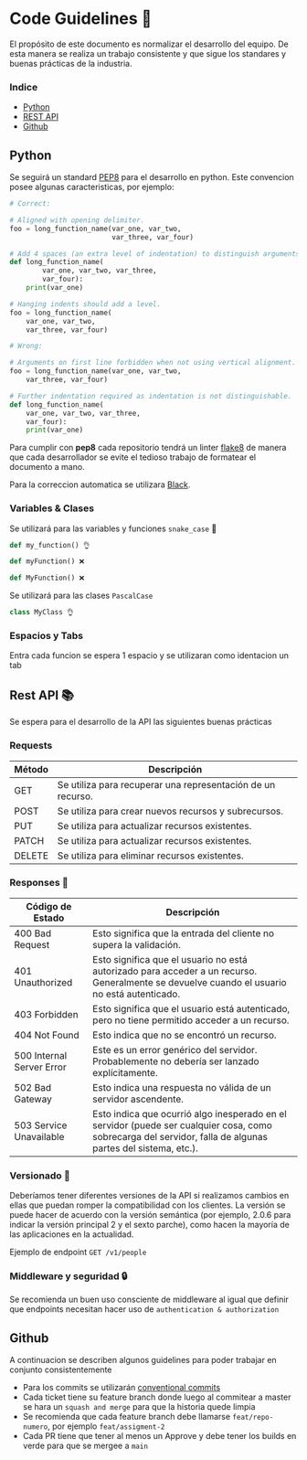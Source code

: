 # Code Guidelines 📖

El propósito de este documento es normalizar el desarrollo del equipo. De esta manera se realiza un trabajo consistente y que sigue los standares y buenas prácticas de la industria.

### Indice 

* [Python](https://github.com/trabajo-profesional-fiuba/.github/blob/main/profile/code_guidelines.md#python)
* [REST API](https://github.com/trabajo-profesional-fiuba/.github/blob/main/profile/code_guidelines.md#rest-api-)
* [Github](https://github.com/trabajo-profesional-fiuba/.github/blob/main/profile/code_guidelines.md#github)

## Python

Se seguirá un standard [PEP8](https://peps.python.org/pep-0008/) para el desarrollo en python. Este convencion posee algunas caracteristicas, por ejemplo:

```python
# Correct:

# Aligned with opening delimiter.
foo = long_function_name(var_one, var_two,
                         var_three, var_four)

# Add 4 spaces (an extra level of indentation) to distinguish arguments from the rest.
def long_function_name(
        var_one, var_two, var_three,
        var_four):
    print(var_one)

# Hanging indents should add a level.
foo = long_function_name(
    var_one, var_two,
    var_three, var_four)

# Wrong:

# Arguments on first line forbidden when not using vertical alignment.
foo = long_function_name(var_one, var_two,
    var_three, var_four)

# Further indentation required as indentation is not distinguishable.
def long_function_name(
    var_one, var_two, var_three,
    var_four):
    print(var_one)
```

Para cumplir con **pep8** cada repositorio tendrá un linter [flake8](https://flake8.pycqa.org/en/latest/user/index.html#) de manera que cada desarrollador se evite el tedioso trabajo de formatear el documento a mano.

Para la correccion automatica se utilizara [Black](https://pypi.org/project/black/).

### Variables & Clases

Se utilizará para las variables y funciones `snake_case` 🐍

```python
def my_function() 👌

def myFunction() ❌

def MyFunction() ❌
```

Se utilizará para las clases `PascalCase`

```python
class MyClass 👌
```

### Espacios y Tabs

Entra cada funcion se espera 1 espacio y se utilizaran como identacion un tab

## Rest API 📚

Se espera para el desarrollo de la API las siguientes buenas prácticas

### Requests

| Método | Descripción                                                 |
| ------ | ----------------------------------------------------------- |
| GET    | Se utiliza para recuperar una representación de un recurso. |
| POST   | Se utiliza para crear nuevos recursos y subrecursos.        |
| PUT    | Se utiliza para actualizar recursos existentes.             |
| PATCH  | Se utiliza para actualizar recursos existentes.             |
| DELETE | Se utiliza para eliminar recursos existentes.               |

### Responses 📣

| Código de Estado          | Descripción                                                                                                                                                 |
| ------------------------- | ----------------------------------------------------------------------------------------------------------------------------------------------------------- |
| 400 Bad Request           | Esto significa que la entrada del cliente no supera la validación.                                                                                          |
| 401 Unauthorized          | Esto significa que el usuario no está autorizado para acceder a un recurso. Generalmente se devuelve cuando el usuario no está autenticado.                 |
| 403 Forbidden             | Esto significa que el usuario está autenticado, pero no tiene permitido acceder a un recurso.                                                               |
| 404 Not Found             | Esto indica que no se encontró un recurso.                                                                                                                  |
| 500 Internal Server Error | Este es un error genérico del servidor. Probablemente no debería ser lanzado explícitamente.                                                                |
| 502 Bad Gateway           | Esto indica una respuesta no válida de un servidor ascendente.                                                                                              |
| 503 Service Unavailable   | Esto indica que ocurrió algo inesperado en el servidor (puede ser cualquier cosa, como sobrecarga del servidor, falla de algunas partes del sistema, etc.). |

### Versionado 🔢

Deberíamos tener diferentes versiones de la API si realizamos cambios en ellas que puedan romper la compatibilidad con los clientes. La versión se puede hacer de acuerdo con la versión semántica (por ejemplo, 2.0.6 para indicar la versión principal 2 y el sexto parche), como hacen la mayoría de las aplicaciones en la actualidad.

Ejemplo de endpoint `GET /v1/people`

### Middleware y seguridad 🔒

Se recomienda un buen uso consciente de middleware al igual que definir que endpoints necesitan hacer uso de `authentication & authorization`

## Github

A continuacion se describen algunos guidelines para poder trabajar en conjunto consistentemente

- Para los commits se utilizarán [conventional commits](https://www.conventionalcommits.org/en/v1.0.0/)
- Cada ticket tiene su feature branch donde luego al commitear a master se hara un `squash and merge` para que la historia quede limpia
- Se recomienda que cada feature branch debe llamarse `feat/repo-numero`, por ejemplo `feat/assigment-2`
- Cada PR tiene que tener al menos un Approve y debe tener los builds en verde para que se mergee a `main`

